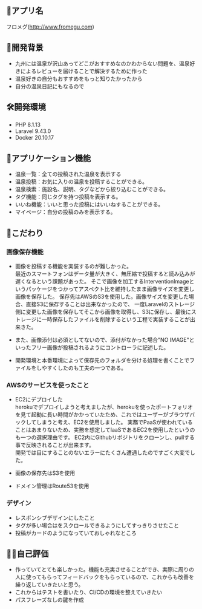 ## 🛀アプリ名
フロメグ(http://www.fromegu.com)

## 💭開発背景
- 九州には温泉が沢山あってどこがおすすめなのかわからない問題を、温泉好きによるレビューを届けることで解決するために作った
- 温泉好きの自分もおすすめをもっと知りたかったから
- 自分の温泉日記にもなるので

## 🛠開発環境
- PHP 8.1.13
- Laravel 9.43.0
- Docker 20.10.17

## 👀アプリケーション機能

- 温泉一覧：全ての投稿された温泉を表示する
- 温泉投稿：お気に入りの温泉を投稿することができる。
- 温泉検索：施設名、説明、タグなどから絞り込むことができる。
- タグ機能：同じタグを持つ投稿を表示する。
- いいね機能：いいと思った投稿にはいいねすることができる。
- マイページ：自分の投稿のみを表示する。

## 🌟こだわり

### 画像保存機能
- 画像を投稿する機能を実装するのが難しかった。<br>
  最近のスマートフォンはデータ量が大きく、無圧縮で投稿すると読み込みが遅くなるという課題があった。
  そこで画像を加工するInterventionImageというパッケージをつかってアスペクト比を維持したまま画像サイズを変更し画像を保存した。
  保存先はAWSのS3を使用した。画像サイズを変更した場合、直接S3に保存することは出来なかったので、
  一度Laravelのストレージ側に変更した画像を保存してそこから画像を取得し、S3に保存し、最後にストレージに一時保存したファイルを削除するという工程で実装することが出来きた。

- また、画像添付は必須としてないので、添付がなかった場合"NO IMAGE"といったフリー画像が投稿されるようにコントローラに記述した。

- 開発環境と本番環境によって保存先のフォルダを分ける処理を書くことでファイルをしやすくしたのも工夫の一つである。

### AWSのサービスを使ったこと
- EC2にデプロイした<br>
  herokuでデプロイしようと考えましたが、herokuを使ったポートフォリオを見て起動に長い時間がかかっていたため、これではユーザーがブラウザバックしてしまうと考え、EC2を使用しました。
  実務でPaaSが使われていることはあまりないため、実務を想定してIaaSであるEC2を使用したというのも一つの選択理由です。
  EC2内にGithubリポジトリをクローンし、pullする事で反映されることが出来ます。<br>
  開発では目にすることのないエラーにたくさん遭遇したのですごく大変でした。
- 画像の保存先はS3を使用

- ドメイン管理はRoute53を使用


### デザイン
- レスポンシブデザインにしたこと
- タグが多い場合はをスクロールできるようにしてすっきりさせたこと
- 投稿がカードのようになっていておしゃれなところ

## 💁‍♂️自己評価
- 作っていてとても楽しかった。機能も充実させることができ、実際に周りの人に使ってもらってフィードバックをもらっているので、これからも改善を繰り返していきたいと思う。
- これからはテストを書いたり、CI/CDの環境を整えていきたい
- パスフレーズなしの鍵を作成





